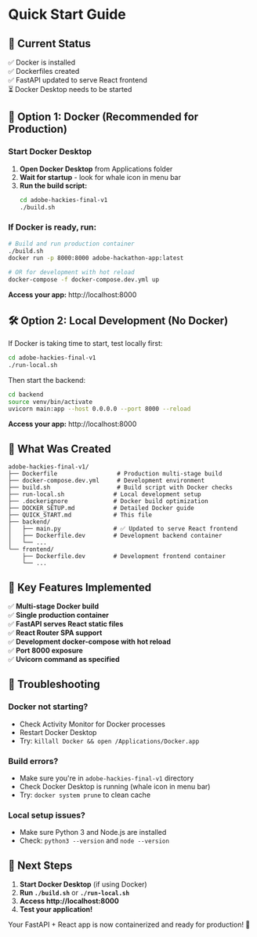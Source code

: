 # Quick Start Guide

## 🎯 Current Status
✅ Docker is installed  
✅ Dockerfiles created  
✅ FastAPI updated to serve React frontend  
⏳ Docker Desktop needs to be started  

## 🚀 Option 1: Docker (Recommended for Production)

### Start Docker Desktop
1. **Open Docker Desktop** from Applications folder
2. **Wait for startup** - look for whale icon in menu bar
3. **Run the build script:**
   ```bash
   cd adobe-hackies-final-v1
   ./build.sh
   ```

### If Docker is ready, run:
```bash
# Build and run production container
./build.sh
docker run -p 8000:8000 adobe-hackathon-app:latest

# OR for development with hot reload
docker-compose -f docker-compose.dev.yml up
```

**Access your app:** http://localhost:8000

## 🛠️ Option 2: Local Development (No Docker)

If Docker is taking time to start, test locally first:

```bash
cd adobe-hackies-final-v1
./run-local.sh
```

Then start the backend:
```bash
cd backend
source venv/bin/activate
uvicorn main:app --host 0.0.0.0 --port 8000 --reload
```

**Access your app:** http://localhost:8000

## 📁 What Was Created

```
adobe-hackies-final-v1/
├── Dockerfile                 # Production multi-stage build
├── docker-compose.dev.yml     # Development environment
├── build.sh                   # Build script with Docker checks
├── run-local.sh              # Local development setup
├── .dockerignore             # Docker build optimization
├── DOCKER_SETUP.md           # Detailed Docker guide
├── QUICK_START.md            # This file
├── backend/
│   ├── main.py               # ✅ Updated to serve React frontend
│   ├── Dockerfile.dev        # Development backend container
│   └── ...
└── frontend/
    ├── Dockerfile.dev        # Development frontend container
    └── ...
```

## 🔧 Key Features Implemented

✅ **Multi-stage Docker build**  
✅ **Single production container**  
✅ **FastAPI serves React static files**  
✅ **React Router SPA support**  
✅ **Development docker-compose with hot reload**  
✅ **Port 8000 exposure**  
✅ **Uvicorn command as specified**  

## 🐛 Troubleshooting

### Docker not starting?
- Check Activity Monitor for Docker processes
- Restart Docker Desktop
- Try: `killall Docker && open /Applications/Docker.app`

### Build errors?
- Make sure you're in `adobe-hackies-final-v1` directory
- Check Docker Desktop is running (whale icon in menu bar)
- Try: `docker system prune` to clean cache

### Local setup issues?
- Make sure Python 3 and Node.js are installed
- Check: `python3 --version` and `node --version`

## 🎉 Next Steps

1. **Start Docker Desktop** (if using Docker)
2. **Run `./build.sh`** or **`./run-local.sh`**
3. **Access http://localhost:8000**
4. **Test your application!**

Your FastAPI + React app is now containerized and ready for production! 🚀
